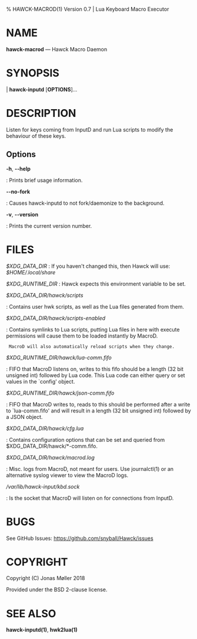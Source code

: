 % HAWCK-MACROD(1) Version 0.7 | Lua Keyboard Macro Executor

NAME
====

**hawck-macrod** — Hawck Macro Daemon

SYNOPSIS
========

| **hawck-inputd** [**OPTIONS**]... 

DESCRIPTION
===========

Listen for keys coming from InputD and run Lua scripts to modify the behaviour
of these keys.

Options
-------

**-h**, **\--help**

:   Prints brief usage information.

**\--no-fork**

:   Causes hawck-inputd to not fork/daemonize to the background.

**-v**, **\--version**

:   Prints the current version number.

FILES
=====

*\$XDG_DATA_DIR*
:    If you haven't changed this, then Hawck will use: *\$HOME/.local/share*

*\$XDG_RUNTIME_DIR*
:    Hawck expects this environment variable to be set.

*\$XDG_DATA_DIR/hawck/scripts*

:    Contains user hwk scripts, as well as the Lua files generated from
     them.

*\$XDG_DATA_DIR/hawck/scripts-enabled*

:    Contains symlinks to Lua scripts, putting Lua files in here with
     execute permissions will cause them to be loaded instantly by
     MacroD.
     
     MacroD will also automatically reload scripts when they change.

*\$XDG_RUNTIME_DIR/hawck/lua-comm.fifo*

:    FIFO that MacroD listens on, writes to this fifo should be a length (32 bit
     unsigned int) followed by Lua code. This Lua code can either query or set
     values in the `config' object.

*\$XDG_RUNTIME_DIR/hawck/json-comm.fifo*

:    FIFO that MacroD writes to, reads to this should be performed
     after a write to `lua-comm.fifo' and will result in a length
     (32 bit unsigned int) followed by a JSON object.

*\$XDG_DATA_DIR/hawck/cfg.lua*

:    Contains configuration options that can be set and queried
     from \$XDG_DATA_DIR/hawck/*-comm.fifo.

*\$XDG_DATA_DIR/hawck/macrod.log*

:    Misc. logs from MacroD, not meant for users. Use journalctl(1)
     or an alternative syslog viewer to view the MacroD logs.

*/var/lib/hawck-input/kbd.sock*

:    Is the socket that MacroD will listen on for connections from
     InputD.

BUGS
====

See GitHub Issues: <https://github.com/snyball/Hawck/issues>

COPYRIGHT
======

Copyright (C) Jonas Møller 2018

Provided under the BSD 2-clause license.

SEE ALSO
========

**hawck-inputd(1)**, **hwk2lua(1)**

